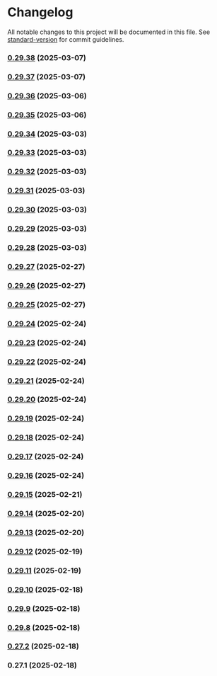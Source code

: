 # Changelog

All notable changes to this project will be documented in this file. See [standard-version](https://github.com/conventional-changelog/standard-version) for commit guidelines.

### [0.29.38](https://github.com/harikvpy/ngx-helper/compare/v0.29.37...v0.29.38) (2025-03-07)

### [0.29.37](https://github.com/harikvpy/ngx-helper/compare/v0.29.36...v0.29.37) (2025-03-07)

### [0.29.36](https://github.com/harikvpy/ngx-helper/compare/v0.29.35...v0.29.36) (2025-03-06)

### [0.29.35](https://github.com/harikvpy/ngx-helper/compare/v0.29.34...v0.29.35) (2025-03-06)

### [0.29.34](https://github.com/harikvpy/ngx-helper/compare/v0.29.33...v0.29.34) (2025-03-03)

### [0.29.33](https://github.com/harikvpy/ngx-helper/compare/v0.29.32...v0.29.33) (2025-03-03)

### [0.29.32](https://github.com/harikvpy/ngx-helper/compare/v0.29.31...v0.29.32) (2025-03-03)

### [0.29.31](https://github.com/harikvpy/ngx-helper/compare/v0.29.30...v0.29.31) (2025-03-03)

### [0.29.30](https://github.com/harikvpy/ngx-helper/compare/v0.29.29...v0.29.30) (2025-03-03)

### [0.29.29](https://github.com/harikvpy/ngx-helper/compare/v0.29.28...v0.29.29) (2025-03-03)

### [0.29.28](https://github.com/harikvpy/ngx-helper/compare/v0.29.27...v0.29.28) (2025-03-03)

### [0.29.27](https://github.com/harikvpy/ngx-helper/compare/v0.29.26...v0.29.27) (2025-02-27)

### [0.29.26](https://github.com/harikvpy/ngx-helper/compare/v0.29.25...v0.29.26) (2025-02-27)

### [0.29.25](https://github.com/harikvpy/ngx-helper/compare/v0.29.24...v0.29.25) (2025-02-27)

### [0.29.24](https://github.com/harikvpy/ngx-helper/compare/v0.29.23...v0.29.24) (2025-02-24)

### [0.29.23](https://github.com/harikvpy/ngx-helper/compare/v0.29.22...v0.29.23) (2025-02-24)

### [0.29.22](https://github.com/harikvpy/ngx-helper/compare/v0.29.21...v0.29.22) (2025-02-24)

### [0.29.21](https://github.com/harikvpy/ngx-helper/compare/v0.29.20...v0.29.21) (2025-02-24)

### [0.29.20](https://github.com/harikvpy/ngx-helper/compare/v0.29.19...v0.29.20) (2025-02-24)

### [0.29.19](https://github.com/harikvpy/ngx-helper/compare/v0.29.18...v0.29.19) (2025-02-24)

### [0.29.18](https://github.com/harikvpy/ngx-helper/compare/v0.29.17...v0.29.18) (2025-02-24)

### [0.29.17](https://github.com/harikvpy/ngx-helper/compare/v0.29.16...v0.29.17) (2025-02-24)

### [0.29.16](https://github.com/harikvpy/ngx-helper/compare/v0.29.15...v0.29.16) (2025-02-24)

### [0.29.15](https://github.com/harikvpy/ngx-helper/compare/v0.29.14...v0.29.15) (2025-02-21)

### [0.29.14](https://github.com/harikvpy/ngx-helper/compare/v0.29.13...v0.29.14) (2025-02-20)

### [0.29.13](https://github.com/harikvpy/ngx-helper/compare/v0.29.12...v0.29.13) (2025-02-20)

### [0.29.12](https://github.com/harikvpy/ngx-helper/compare/v0.29.11...v0.29.12) (2025-02-19)

### [0.29.11](https://github.com/harikvpy/ngx-helper/compare/v0.29.10...v0.29.11) (2025-02-19)

### [0.29.10](https://github.com/harikvpy/ngx-helper/compare/v0.29.9...v0.29.10) (2025-02-18)

### [0.29.9](https://github.com/harikvpy/ngx-helper/compare/v0.29.8...v0.29.9) (2025-02-18)

### [0.29.8](https://github.com/harikvpy/ngx-helper/compare/v0.27.2...v0.29.8) (2025-02-18)

### [0.27.2](https://github.com/harikvpy/ngx-helper/compare/v0.27.1...v0.27.2) (2025-02-18)

### 0.27.1 (2025-02-18)
